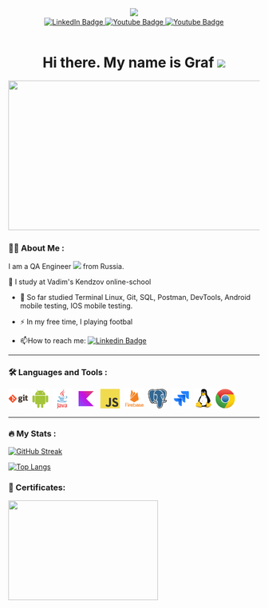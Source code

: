 <div id="header" align="center">
  <img src="https://media.giphy.com/media/BN7WEcQDotRcSjYCAY/giphy.gif" width="100"/>
</div>
<div id="badges" align="center">
  <a href="https://www.linkedin.com/in/graf-melikov-a0192927b/">
    <img src="https://img.shields.io/badge/LinkedIn-blue?style=for-the-badge&logo=linkedin&logoColor=white" alt="LinkedIn Badge"/>
  </a>
  <a href="https://t.me/melikovgraf">
    <img src="https://img.shields.io/badge/Telegram-blue?style=for-the-badge&logo=telegram&logoColor=white" alt="Youtube Badge"/>
  </a>
   <a href="melikovgraf1@gmail.com">
    <img src="https://img.shields.io/badge/Mail-rainbow?style=for-the-badge&logo=google&logoColor=white" alt="Youtube Badge"/>
  </a>
</div>
<div id="counter view" align="center">
  <img src="https://komarev.com/ghpvc/?username=MelikovGraf&style=flat-square&color=blue" alt=""/>
</div>

<div id="counter view" align="center">
  <h1>
  Hi there. My name is Graf
  <img src="https://media.giphy.com/media/hvRJCLFzcasrR4ia7z/giphy.gif" width="30px"/>
</h1>
</div>
 
<div align="center">
  <img src="https://media.giphy.com/media/dWesBcTLavkZuG35MI/giphy.gif" width="600" height="300"/>
</div>


### :man_technologist: About Me :
I am a QA Engineer <img src="https://media.giphy.com/media/WUlplcMpOCEmTGBtBW/giphy.gif" width="30"> from Russia.

:telescope: I study at Vadim's Kendzov online-school

- :seedling: So far studied Terminal Linux, Git, SQL, Postman, DevTools, Android mobile testing, IOS mobile testing.

- :zap: In my free time, I playing footbal

- :mailbox:How to reach me: [![Linkedin Badge](https://img.shields.io/badge/-Linkedin-blue?style=flat&logo=Linkedin&logoColor=white)](https://www.linkedin.com/in/graf-melikov-a0192927b)

---

### :hammer_and_wrench: Languages and Tools :

<div>
  <img src="https://github.com/devicons/devicon/blob/master/icons/git/git-original-wordmark.svg" title="Git" **alt="Git" width="40" height="40"/>
  <img src="https://github.com/devicons/devicon/blob/master/icons/android/android-original.svg" title="Android Studio" **alt="Android Studio" width="40" height="40"/>
  <img src="https://github.com/devicons/devicon/blob/master/icons/java/java-original-wordmark.svg" title="Java" alt="Java" width="40" height="40"/>&nbsp;
  <img src="https://github.com/devicons/devicon/blob/master/icons/kotlin/kotlin-original.svg" title="Kotlin" alt="Kotlin" width="40" height="40"/>&nbsp;
  <img src="https://github.com/devicons/devicon/blob/master/icons/javascript/javascript-original.svg" title="JavaScript" alt="JavaScript" width="40" height="40"/>&nbsp;
  <img src="https://github.com/devicons/devicon/blob/master/icons/firebase/firebase-plain-wordmark.svg" title="Firebase" alt="Firebase" width="40" height="40"/>&nbsp;
  <img src="https://github.com/devicons/devicon/blob/master/icons/postgresql/postgresql-original.svg" title="MySQL"  alt="MySQL" width="40" height="40"/>&nbsp;
  <img src="https://github.com/devicons/devicon/blob/master/icons/jira/jira-original.svg" title="Jira" **alt="Jira" width="40" height="40"/>
  <img src="https://github.com/devicons/devicon/blob/master/icons/linux/linux-original.svg" title="Terminal Linux" **alt="linux" width="40" height="40"/>
  <img src="https://github.com/devicons/devicon/blob/master/icons/chrome/chrome-original.svg"  title="Chrome Devtools" alt="Chrome Devtools" width="40" height="40"/>&nbsp;
   </div>

---

### :fire: My Stats :

[![GitHub Streak](http://github-readme-streak-stats.herokuapp.com?user=MelikovGraf&theme=dark&background=000000)](https://git.io/streak-stats)

[![Top Langs](https://github-readme-stats.vercel.app/api/top-langs/?username=MelikovGraf)](https://github.com/anuraghazra/github-readme-stats)

### 🥇 Certificates:
<div align="left">
  <img src="https://github.com/MelikovGraf/MelikovGraf/assets/98654937/fdd9d63e-2df1-4779-bfcb-649f070b14dd" width="300" height="200"/>
</div>
